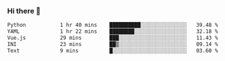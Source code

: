 ### Hi there 👋

<!--START_SECTION:waka-->

```txt
Python           1 hr 40 mins    ██████████░░░░░░░░░░░░░░░   39.48 %
YAML             1 hr 22 mins    ████████░░░░░░░░░░░░░░░░░   32.18 %
Vue.js           29 mins         ███░░░░░░░░░░░░░░░░░░░░░░   11.43 %
INI              23 mins         ██▒░░░░░░░░░░░░░░░░░░░░░░   09.14 %
Text             9 mins          █░░░░░░░░░░░░░░░░░░░░░░░░   03.60 %
```

<!--END_SECTION:waka-->

<!--
**Jonas-VanHaeken/Jonas-VanHaeken** is a ✨ _special_ ✨ repository because its `README.md` (this file) appears on your GitHub profile.

Here are some ideas to get you started:

- 🔭 I’m currently working on ...
- 🌱 I’m currently learning ...
- 👯 I’m looking to collaborate on ...
- 🤔 I’m looking for help with ...
- 💬 Ask me about ...
- 📫 How to reach me: ...
- 😄 Pronouns: ...
- ⚡ Fun fact: ...
-->
